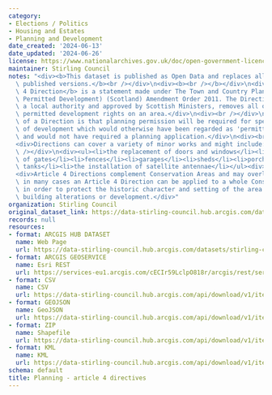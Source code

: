 ```yaml
---
category:
- Elections / Politics
- Housing and Estates
- Planning and Development
date_created: '2024-06-13'
date_updated: '2024-06-26'
license: https://www.nationalarchives.gov.uk/doc/open-government-licence/version/3/
maintainer: Stirling Council
notes: "<div><b>This dataset is published as Open Data and replaces all previously\
  \ published versions.</b><br /></div>\n<div><b><br /></b></div>\n<div>An <b>Article\
  \ 4 Direction</b> is a statement made under The Town and Country Planning (General\
  \ Permitted Development) (Scotland) Amendment Order 2011. The Direction, made by\
  \ a local authority and approved by Scottish Ministers, removes all or some of the\
  \ permitted development rights on an area.</div>\n<div><br /></div>\n<div>The effect\
  \ of a Direction is that planning permission will be required for specific types\
  \ of development which would otherwise have been regarded as 'permitted development',\
  \ and would not have required a planning application.</div>\n<div><br /></div>\n\
  <div>Directions can cover a variety of minor works and might include:</div>\n<div><br\
  \ /></div>\n<div><ul><li>the replacement of doors and windows</li><li>the erection\
  \ of gates</li><li>fences</li><li>garages</li><li>sheds</li><li>porches</li><li>storage\
  \ tanks</li><li>the installation of satellite antennae</li></ul><div><br /></div></div>\n\
  <div>Article 4 Directions complement Conservation Areas and may overlap these \u2013\
  \ in many cases an Article 4 Direction can be applied to a whole Conservation Area\
  \ in order to protect the historic character and setting of the area from inappropriate\
  \ building alterations or development.</div>"
organization: Stirling Council
original_dataset_link: https://data-stirling-council.hub.arcgis.com/datasets/stirling-council::planning-article-4-directives
records: null
resources:
- format: ARCGIS HUB DATASET
  name: Web Page
  url: https://data-stirling-council.hub.arcgis.com/datasets/stirling-council::planning-article-4-directives
- format: ARCGIS GEOSERVICE
  name: Esri REST
  url: https://services-eu1.arcgis.com/cECIr59LclpO818r/arcgis/rest/services/planning_article_4_directives/FeatureServer/0
- format: CSV
  name: CSV
  url: https://data-stirling-council.hub.arcgis.com/api/download/v1/items/1a942687274e4924ba738fb7d769806e/csv?layers=0
- format: GEOJSON
  name: GeoJSON
  url: https://data-stirling-council.hub.arcgis.com/api/download/v1/items/1a942687274e4924ba738fb7d769806e/geojson?layers=0
- format: ZIP
  name: Shapefile
  url: https://data-stirling-council.hub.arcgis.com/api/download/v1/items/1a942687274e4924ba738fb7d769806e/shapefile?layers=0
- format: KML
  name: KML
  url: https://data-stirling-council.hub.arcgis.com/api/download/v1/items/1a942687274e4924ba738fb7d769806e/kml?layers=0
schema: default
title: Planning - article 4 directives
---
```


